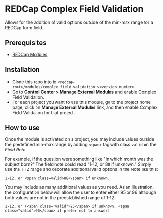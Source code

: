 # REDCap Complex Field Validation
Allows for the addition of valid options outside of the min-max range for a REDCap form field.

## Prerequisites
- [REDCap Modules](https://github.com/vanderbilt/redcap-external-modules)

## Installation
- Clone this repo into to `<redcap-root>/modules/complex_field_validation_v<version_number>`.
- Go to **Control Center > Manage External Modules** and enable Complex Field Validation.
- For each project you want to use this module, go to the project home page, click on **Manage External Modules** link, and then enable Complex Field Validation for that project.


## How to use
Once the module is activated on a project, you may include values outside the predefined min-max range by adding `<span>` tag with class `valid` on the *Field Note*.

For example, if the question were something like "In which month was the subject born?" The field note could read "1-12, or 88 if unknown." Simply use the 1-12 range and decorate additional valid options in the Note like this:

    1-12, or <span class=valid>88</span> if unknown.

You may include as many additional values as you need. As an illustration, the configuration below will allow the user to enter either 95 or 96 although both values are not in the preestablished range of 1-12.

	1-12, or (<span class="valid">95</span> if unknown, <span class="valid">96</span> if prefer not to answer)
